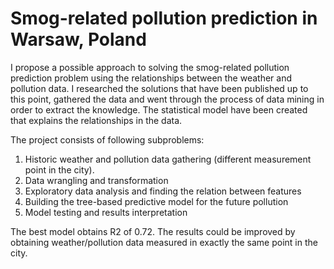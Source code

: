 # Smog-related pollution prediction in Warsaw, Poland

I propose a possible approach to solving the smog-related pollution prediction problem using the relationships between the weather and pollution data. I researched the solutions that have been published up to this point, gathered the data and went through the process of data mining in order to extract the knowledge. The statistical model have been created that explains the relationships in the data.

The project consists of following subproblems:
1. Historic weather and pollution data gathering (different measurement point in the city).
2. Data wrangling and transformation
3. Exploratory data analysis and finding the relation between features
4. Building the tree-based predictive model for the future pollution
5. Model testing and results interpretation

The best model obtains R2 of 0.72. The results could be improved by obtaining weather/pollution data measured in exactly the same point in the city.
